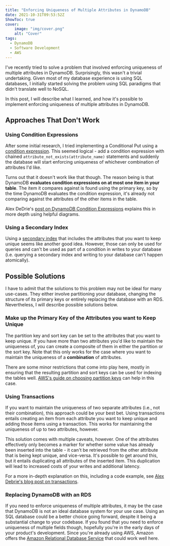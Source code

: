 ```yaml
---
title: "Enforcing Uniqueness of Multiple Attributes in DynamoDB"
date: 2021-10-31T09:53:52Z
ShowToc: true
cover:
    image: "img/cover.png"
    alt: "Cover"
tags:
  - DynamoDB
  - Software Development
  - AWS
---
```


I've recently tried to solve a problem that involved enforcing uniqueness of multiple attributes in DynamoDB. Surprisingly, this wasn't a trivial undertaking. Given most of my database experience is using SQL databases, I initially started solving the problem using SQL paradigms that didn't translate well to NoSQL.

In this post, I will describe what I learned, and how it's possible to implement enforcing uniqueness of multiple attributes in DynamoDB.

## Approaches That Don't Work

### Using Condition Expressions

After some initial research, I tried implementing a Conditional Put using a [condition expression](https://docs.aws.amazon.com/amazondynamodb/latest/developerguide/Expressions.ConditionExpressions.html#Expressions.ConditionExpressions.PreventingOverwrites). This seemed logical - add a condition expression with chained `attribute_not_exists(attribute_name)` statements and suddenly the database will start enforcing uniqueness of whichever combination of attributes I'd like.

Turns out that it doesn't work like that though. The reason being is that DynamoDB **evaluates condition expressions on at most one item in your table**. The item it compares against is found using the primary key, so by the time DynamoDB evaluates the condition expression, it's already not comparing against the attributes of the other items in the table.

Alex DeDrie's [post on DynamoDB Condition Expressions](https://www.alexdebrie.com/posts/dynamodb-condition-expressions/) explains this in more depth using helpful diagrams.

### Using a Secondary Index

Using a [secondary index](https://docs.aws.amazon.com/amazondynamodb/latest/developerguide/SecondaryIndexes.html) that includes the attributes that you want to keep unique seems like another good idea. However, those can only be used for queries and can't be used as part of a condition in writes to your database (i.e. querying a secondary index and writing to your database can't happen atomically).

## Possible Solutions

I have to admit that the solutions to this problem may not be ideal for many use-cases. They either involve partitioning your database, changing the structure of its primary keys or entirely replacing the database with an RDS. Nevertheless, I will describe possible solutions below.

### Make up the Primary Key of the Attributes you want to Keep Unique

The partition key and sort key can be set to the attributes that you want to keep unique. If you have more than two attributes you'd like to maintain the uniqueness of, you can create a composite of them in either the partition or the sort key. Note that this only works for the case where you want to maintain the uniqueness of a **combination** of attributes.

There are some minor restrictions that come into play here, mostly in ensuring that the resulting partition and sort keys can be used for indexing the tables well. [AWS's guide on choosing partition keys](https://aws.amazon.com/blogs/database/choosing-the-right-dynamodb-partition-key/) can help in this case.

### Using Transactions

If you want to maintain the uniqueness of two separate attributes (i.e., not their combination), this approach could be your best bet. Using transactions entails creating an item from each attribute you want to keep unique and adding those items using a transaction. This works for maintaining the uniqueness of up to two attributes, however.

This solution comes with multiple caveats, however. One of the attributes effectively only becomes a marker for whether some value has already been inserted into the table - it can't be retrieved from the other attribute that is being kept unique, and vice-versa. It's possible to get around this, but it entails duplicating all attributes of the inserted item. This duplication will lead to increased costs of your writes and additional latency.

For a more in-depth explanation on this, including a code example, see [Alex Debrie's blog post on transactions](https://www.alexdebrie.com/posts/dynamodb-transactions/#maintaining-uniqueness-on-multiple-attributes).

### Replacing DynamoDB with an RDS

If you need to enforce uniqueness of multiple attributes, it may be the case that DynamoDB is not an ideal database system for your use case. Using an SQL database could be a better choice going forward, despite it being a substantial change to your codebase. If you found that you need to enforce uniqueness of multiple fields though, hopefully you're in the early days of your product's development. Since you're already using AWS, Amazon offers the [Amazon Relational Database Service](https://aws.amazon.com/rds/) that could work well here.
